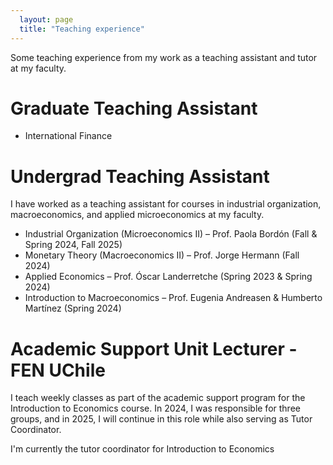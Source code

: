 ```yaml
---
  layout: page
  title: "Teaching experience"
---
```


Some teaching experience from my work as a teaching assistant and tutor at my faculty. 
# Graduate Teaching Assistant
- International Finance

# Undergrad Teaching Assistant
I have worked as a teaching assistant for courses in industrial organization, macroeconomics, and applied microeconomics at my faculty.
- Industrial Organization (Microeconomics II) – Prof. Paola Bordón (Fall & Spring 2024, Fall 2025)
- Monetary Theory (Macroeconomics II) – Prof. Jorge Hermann (Fall 2024)
- Applied Economics – Prof. Óscar Landerretche (Spring 2023 & Spring 2024)
- Introduction to Macroeconomics – Prof. Eugenia Andreasen & Humberto Martínez (Spring 2024)

# Academic Support Unit Lecturer - FEN UChile
I teach weekly classes as part of the academic support program for the Introduction to Economics course. In 2024, I was responsible for three groups, and in 2025, I will continue in this role while also serving as Tutor Coordinator.

I'm currently the tutor coordinator for Introduction to Economics
